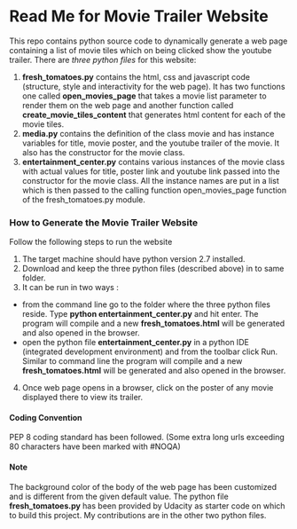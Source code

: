 # Read Me for Movie Trailer Website
This repo contains python source code to dynamically generate a web page containing a list of movie tiles which on being clicked show the youtube trailer.
There are *three python files* for this website:
1. **fresh_tomatoes.py**
contains the html, css and javascript code (structure, style and interactivity for the web page). It has two functions one called **open_movies_page** that takes a movie list parameter to render them on the web page and another function called **create_movie_tiles_content** that generates html content for each of the movie tiles.
2. **media&#46;py** contains the definition of the class movie and has instance variables for title, movie poster, and the youtube trailer of the movie. It also has the constructor for the movie class.
3. **entertainment_center&#46;py** contains various instances of the movie class with actual values for title, poster link and youtube link passed into the constructor for the movie class. All the instance names are put in a list which is then passed to the calling function open_movies_page function of the fresh_tomatoes.py module.

### How to Generate the Movie Trailer Website
Follow the following steps to run the website
1. The target machine should have python version 2.7 installed.
2. Download and keep the three python files (described above) in to same folder.
3. It can be run in two ways :
* from the command line go to the folder where the three python files reside. Type **python entertainment_center.py** and hit enter. The program will compile and a new **fresh_tomatoes.html** will be generated and also opened in the browser.
* open the python file **entertainment_center.py** in a python IDE (integrated development environment) and from the toolbar click Run. Similar to command line the program will compile and a new **fresh_tomatoes.html** will be generated and also opened in the browser.
4. Once web page opens in a browser, click on the poster of any movie displayed there to view its trailer.

#### Coding Convention
PEP 8 coding standard has been followed. (Some extra long urls exceeding 80 characters have been marked with #NOQA)

#### Note
The background color of the body of the web page has been customized and is different from the given default value.
The python file **fresh_tomatoes.py** has been provided by Udacity as starter code on which to build this project. My contributions are in the other two python files.
